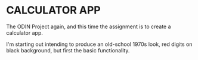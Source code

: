 # CALCULATOR APP

The ODIN Project again, and this time the assignment is to create a calculator app.

I'm starting out intending to produce an old-school 1970s look, red digits on black background, but first the basic functionality.
